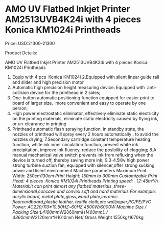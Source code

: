 # AMO UV Flatbed Inkjet Printer AM2513UVB4K24i with 4 pieces Konica KM1024i Printheads

Price: USD:21300-21300

Product Details:

AMO UV Flatbed Inkjet Printer AM2513UVB4K24i with 4 pieces Konica KM1024i Printheads
1. Equip with 4 pcs  Konica KM1024i
2.Equipped with silent linear guide rail and slider and high precision motor
3. Automatic high precision height measuring device. Equipped with  anti-collision device for the printhead in 2 sides;
4. One-button automatic positioning function equipped for easier print to  board of larger size,  more convenient and easy to operate by one person;
5. High power electrostatic eliminator, effectively eliminate static electricity on the printing materials, eliminate static electricity caused by flying ink, or un-clearance in printing.
6. Printhead automatic flash spraying function, in standby state, the nozzles of printhead will spray every 2 hours automatically , to avoid the nozzles drying;
7.Secondary cartridge constant temperature heating function, white ink inner circulation function, prevent white ink precipitation, improve ink fluency, reduce the posibility of clogging;
8.A manual mechanical valve switch prevents ink from refluxing when the device is turned off, thereby saving more ink;
9.3-4.5Kw high power strong turbine suction fan, equipped with silencer,offer strong sucking power and lisent environment
Machine parameters
Maximum Print Width:	250cm*130cm
Print Height:	150mm to 300mm Customizable
Print Head: 4 pieces  Konica KM1024i Printheads
Printing speed:	  12-45m²/h
Material:It can print almost any flatbed materials ,three-dimensional,concave and convex soft and hard materials For example:
acrylic board, metal plate,glass,wood plate,ceramic floorcardboard,plastic leather, textile cloth,etc
wallpaper,PC/PE/PVC
Power:	AC220/110±10.50HZ~60HZ,4500W/6000W
Machine Size / Packing Size:L4100mm*W2060mm*H1400mmL / 4360mm*W2120mm*H1610mm
Net/ Gross Weight	1550kg/1670kg